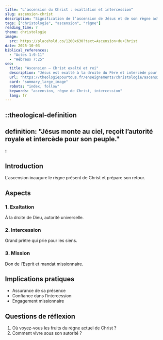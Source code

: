 ```yaml
---
title: "L’ascension du Christ : exaltation et intercession"
slug: ascension-christ
description: "Signification de l’ascension de Jésus et de son règne actuel."
tags: ["christologie", "ascension", "règne"]
reading_time: 7
theme: christologie
image:
  src: https://placehold.co/1200x630?text=Ascension+du+Christ
date: 2025-10-03
biblical_references:
  - "Actes 1:9-11"
  - "Hébreux 7:25"
seo:
  title: "Ascension — Christ exalté et roi"
  description: "Jésus est exalté à la droite du Père et intercède pour nous."
  url: "https://theologiepourtous.fr/enseignements/christologie/ascension-christ"
  card: "summary_large_image"
  robots: "index, follow"
  keywords: "ascension, règne de Christ, intercession"
  lang: fr
---
```


::theological-definition
---
definition: "Jésus monte au ciel, reçoit l’autorité royale et intercède pour son peuple."
---
::

## Introduction

L’ascension inaugure le règne présent de Christ et prépare son retour.

## Aspects

### 1. Exaltation
À la droite de Dieu, autorité universelle.

### 2. Intercession
Grand prêtre qui prie pour les siens.

### 3. Mission
Don de l’Esprit et mandat missionnaire.

## Implications pratiques
- Assurance de sa présence
- Confiance dans l’intercession
- Engagement missionnaire

## Questions de réflexion
1. Où voyez-vous les fruits du règne actuel de Christ ?
2. Comment vivre sous son autorité ?
